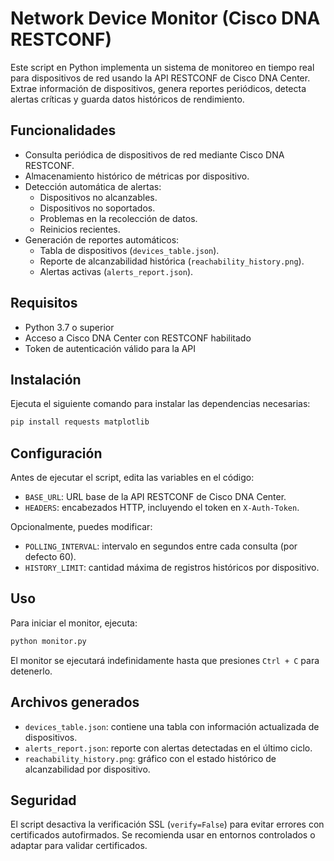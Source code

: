 
# Network Device Monitor (Cisco DNA RESTCONF)

Este script en Python implementa un sistema de monitoreo en tiempo real para dispositivos de red usando la API RESTCONF de Cisco DNA Center. Extrae información de dispositivos, genera reportes periódicos, detecta alertas críticas y guarda datos históricos de rendimiento.

## Funcionalidades

- Consulta periódica de dispositivos de red mediante Cisco DNA RESTCONF.
- Almacenamiento histórico de métricas por dispositivo.
- Detección automática de alertas:
  - Dispositivos no alcanzables.
  - Dispositivos no soportados.
  - Problemas en la recolección de datos.
  - Reinicios recientes.
- Generación de reportes automáticos:
  - Tabla de dispositivos (`devices_table.json`).
  - Reporte de alcanzabilidad histórica (`reachability_history.png`).
  - Alertas activas (`alerts_report.json`).

## Requisitos

- Python 3.7 o superior
- Acceso a Cisco DNA Center con RESTCONF habilitado
- Token de autenticación válido para la API

## Instalación

Ejecuta el siguiente comando para instalar las dependencias necesarias:

```bash
pip install requests matplotlib
```

## Configuración

Antes de ejecutar el script, edita las variables en el código:

- `BASE_URL`: URL base de la API RESTCONF de Cisco DNA Center.
- `HEADERS`: encabezados HTTP, incluyendo el token en `X-Auth-Token`.

Opcionalmente, puedes modificar:

- `POLLING_INTERVAL`: intervalo en segundos entre cada consulta (por defecto 60).
- `HISTORY_LIMIT`: cantidad máxima de registros históricos por dispositivo.

## Uso

Para iniciar el monitor, ejecuta:

```bash
python monitor.py
```

El monitor se ejecutará indefinidamente hasta que presiones `Ctrl + C` para detenerlo.

## Archivos generados

- `devices_table.json`: contiene una tabla con información actualizada de dispositivos.
- `alerts_report.json`: reporte con alertas detectadas en el último ciclo.
- `reachability_history.png`: gráfico con el estado histórico de alcanzabilidad por dispositivo.

## Seguridad

El script desactiva la verificación SSL (`verify=False`) para evitar errores con certificados autofirmados. Se recomienda usar en entornos controlados o adaptar para validar certificados.

